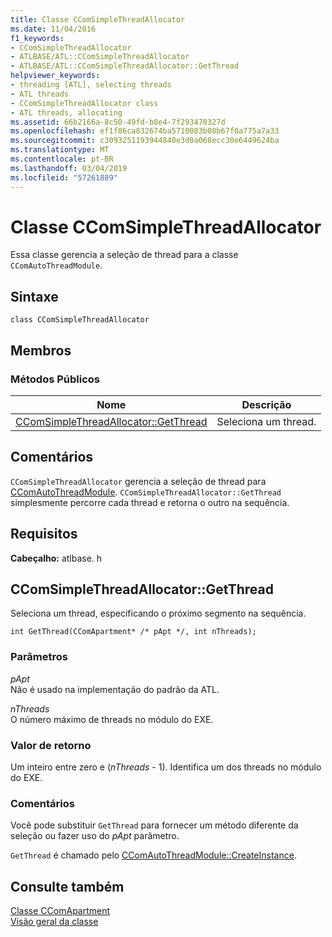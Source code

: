 ```yaml
---
title: Classe CComSimpleThreadAllocator
ms.date: 11/04/2016
f1_keywords:
- CComSimpleThreadAllocator
- ATLBASE/ATL::CComSimpleThreadAllocator
- ATLBASE/ATL::CComSimpleThreadAllocator::GetThread
helpviewer_keywords:
- threading [ATL], selecting threads
- ATL threads
- CComSimpleThreadAllocator class
- ATL threads, allocating
ms.assetid: 66b2166a-8c50-49fd-b8e4-7f293470327d
ms.openlocfilehash: ef1f86ca832674ba5710083b08b67f0a775a7a33
ms.sourcegitcommit: c3093251193944840e3d0a068ecc30e6449624ba
ms.translationtype: MT
ms.contentlocale: pt-BR
ms.lasthandoff: 03/04/2019
ms.locfileid: "57261889"
---
```

# <a name="ccomsimplethreadallocator-class"></a>Classe CComSimpleThreadAllocator

Essa classe gerencia a seleção de thread para a classe `CComAutoThreadModule`.

## <a name="syntax"></a>Sintaxe

```
class CComSimpleThreadAllocator
```

## <a name="members"></a>Membros

### <a name="public-methods"></a>Métodos Públicos

|Nome|Descrição|
|----------|-----------------|
|[CComSimpleThreadAllocator::GetThread](#getthread)|Seleciona um thread.|

## <a name="remarks"></a>Comentários

`CComSimpleThreadAllocator` gerencia a seleção de thread para [CComAutoThreadModule](../../atl/reference/ccomautothreadmodule-class.md). `CComSimpleThreadAllocator::GetThread` simplesmente percorre cada thread e retorna o outro na sequência.

## <a name="requirements"></a>Requisitos

**Cabeçalho:** atlbase. h

##  <a name="getthread"></a>  CComSimpleThreadAllocator::GetThread

Seleciona um thread, especificando o próximo segmento na sequência.

```
int GetThread(CComApartment* /* pApt */, int nThreads);
```

### <a name="parameters"></a>Parâmetros

*pApt*<br/>
Não é usado na implementação do padrão da ATL.

*nThreads*<br/>
O número máximo de threads no módulo do EXE.

### <a name="return-value"></a>Valor de retorno

Um inteiro entre zero e (*nThreads* - 1). Identifica um dos threads no módulo do EXE.

### <a name="remarks"></a>Comentários

Você pode substituir `GetThread` para fornecer um método diferente da seleção ou fazer uso do *pApt* parâmetro.

`GetThread` é chamado pelo [CComAutoThreadModule::CreateInstance](../../atl/reference/ccomautothreadmodule-class.md#createinstance).

## <a name="see-also"></a>Consulte também

[Classe CComApartment](../../atl/reference/ccomapartment-class.md)<br/>
[Visão geral da classe](../../atl/atl-class-overview.md)
